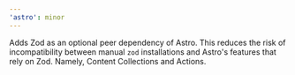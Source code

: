 ```yaml
---
'astro': minor
---
```


Adds Zod as an optional peer dependency of Astro. This reduces the risk of incompatibility between manual `zod` installations and Astro's features that rely on Zod. Namely, Content Collections and Actions.
